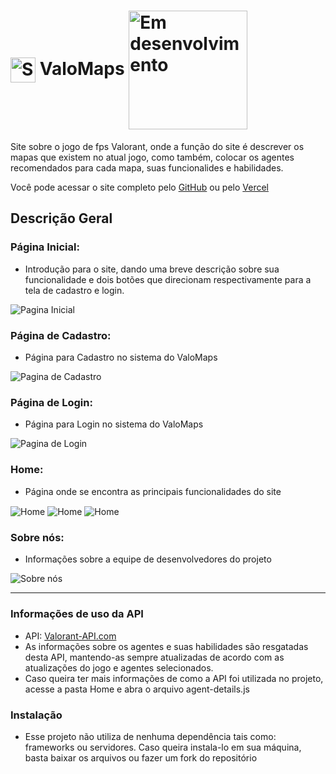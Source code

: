 # <img align="center" alt="Steam" width="40" src="https://static.wikia.nocookie.net/valorant/images/0/09/Wingman.png/revision/latest?cb=20230307075701"> **ValoMaps** <img align="center" alt="Em desenvolvimento" width="190" src="http://img.shields.io/static/v1?label=STATUS&message=EM%20DESENVOLVIMENTO&color=GREEN&style=for-the-badge">

Site sobre o jogo de fps Valorant, onde a função do site é descrever os mapas que existem no atual jogo, como também, colocar os agentes recomendados para cada mapa, suas funcionalides e habilidades.

Você pode acessar o site completo pelo [GitHub](https://maimaiss.github.io/ValoMaps/) ou pelo [Vercel](https://valomaps.vercel.app/)

## Descrição Geral
### Página Inicial:
- Introdução para o site, dando uma breve descrição sobre sua funcionalidade e dois botões que direcionam respectivamente para a tela de cadastro e login.
<img align="center" alt="Pagina Inicial" src="https://cdn.discordapp.com/attachments/1009179162570932335/1176649686602494083/image.png?ex=656fa36a&is=655d2e6a&hm=869627e0806106371f60e42003b78c1cb67d12ff35ae53d3d05dd071fa6fea4d&">

### Página de Cadastro:
- Página para Cadastro no sistema do ValoMaps
<img align="center" alt="Pagina de Cadastro" src="https://cdn.discordapp.com/attachments/1009179162570932335/1176650451668697108/image.png?ex=656fa420&is=655d2f20&hm=d1782fd906d09e4668312d2704f799e56f08b9a5765b5466cc5762da4d1b1ee0&">

### Página de Login:
- Página para Login no sistema do ValoMaps
<img align="center" alt="Pagina de Login" src="https://cdn.discordapp.com/attachments/1009179162570932335/1176650866384720052/image.png?ex=656fa483&is=655d2f83&hm=d8dcfeb8dca0efcf64bc77e95d6ae9afa7eaf6e8969ddc7dedec8ba10119fecd&">

### Home:
- Página onde se encontra as principais funcionalidades do site
<img align="center" alt="Home" src="https://cdn.discordapp.com/attachments/1009179162570932335/1176651449502027916/image.png?ex=656fa50e&is=655d300e&hm=15d9cdce8fa159b603378d08d04ac5a17646b38334ecb74f75cb399734757698&">
<img align="center" alt="Home" src="https://cdn.discordapp.com/attachments/1009179162570932335/1176652037254025246/image.png?ex=656fa59a&is=655d309a&hm=fcd38401ae4cb4f26db8c40e8923be76ab701aa173a30bf55b31048951a22eff&">
<img align="center" alt="Home" src="https://cdn.discordapp.com/attachments/1009179162570932335/1176651527935504504/image.png?ex=656fa521&is=655d3021&hm=f0b0fe9d71454ead0ab60ddaeb2b8b7ed52e259f392dce7f7a910fb2db2c1117&">

### Sobre nós:
- Informações sobre a equipe de desenvolvedores do projeto
<img align="center" alt="Sobre nós" src="https://cdn.discordapp.com/attachments/1009179162570932335/1176652627547795556/image.png?ex=656fa627&is=655d3127&hm=2bf76e3efbfd837ef617388bb35583d696f03b0c7cb249a17964796623f37f1b&">

---
### Informações de uso da API
- API: [Valorant-API.com](https://dash.valorant-api.com/)
- As informações sobre os agentes e suas habilidades são resgatadas desta API, mantendo-as sempre atualizadas de acordo com as atualizações do jogo e agentes selecionados.
- Caso queira ter mais informações de como a API foi utilizada no projeto, acesse a pasta Home e abra o arquivo agent-details.js

### Instalação
- Esse projeto não utiliza de nenhuma dependência tais como: frameworks ou servidores. Caso queira instala-lo em sua máquina, basta baixar os arquivos ou fazer um fork do repositório
